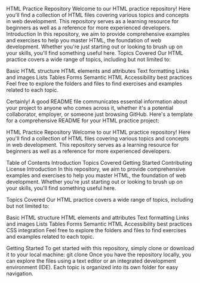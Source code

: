 HTML Practice Repository
Welcome to our HTML practice repository! Here you'll find a collection of HTML files covering various topics and concepts in web development. This repository serves as a learning resource for beginners as well as a reference for more experienced developers.
Introduction
In this repository, we aim to provide comprehensive examples and exercises to help you master HTML, the foundation of web development. Whether you're just starting out or looking to brush up on your skills, you'll find something useful here.
Topics Covered
Our HTML practice covers a wide range of topics, including but not limited to:

Basic HTML structure
HTML elements and attributes
Text formatting
Links and images
Lists
Tables
Forms
Semantic HTML
Accessibility best practices
Feel free to explore the folders and files to find exercises and examples related to each topic.

Certainly! A good README file communicates essential information about your project to anyone who comes across it, whether it's a potential collaborator, employer, or someone just browsing GitHub. Here's a template for a comprehensive README for your HTML practice project:

HTML Practice Repository
Welcome to our HTML practice repository! Here you'll find a collection of HTML files covering various topics and concepts in web development. This repository serves as a learning resource for beginners as well as a reference for more experienced developers.

Table of Contents
Introduction
Topics Covered
Getting Started
Contributing
License
Introduction
In this repository, we aim to provide comprehensive examples and exercises to help you master HTML, the foundation of web development. Whether you're just starting out or looking to brush up on your skills, you'll find something useful here.

Topics Covered
Our HTML practice covers a wide range of topics, including but not limited to:

Basic HTML structure
HTML elements and attributes
Text formatting
Links and images
Lists
Tables
Forms
Semantic HTML
Accessibility best practices
CSS integration
Feel free to explore the folders and files to find exercises and examples related to each topic.

Getting Started
To get started with this repository, simply clone or download it to your local machine:
git clone 
Once you have the repository locally, you can explore the files using a text editor or an integrated development environment (IDE). Each topic is organized into its own folder for easy navigation.
